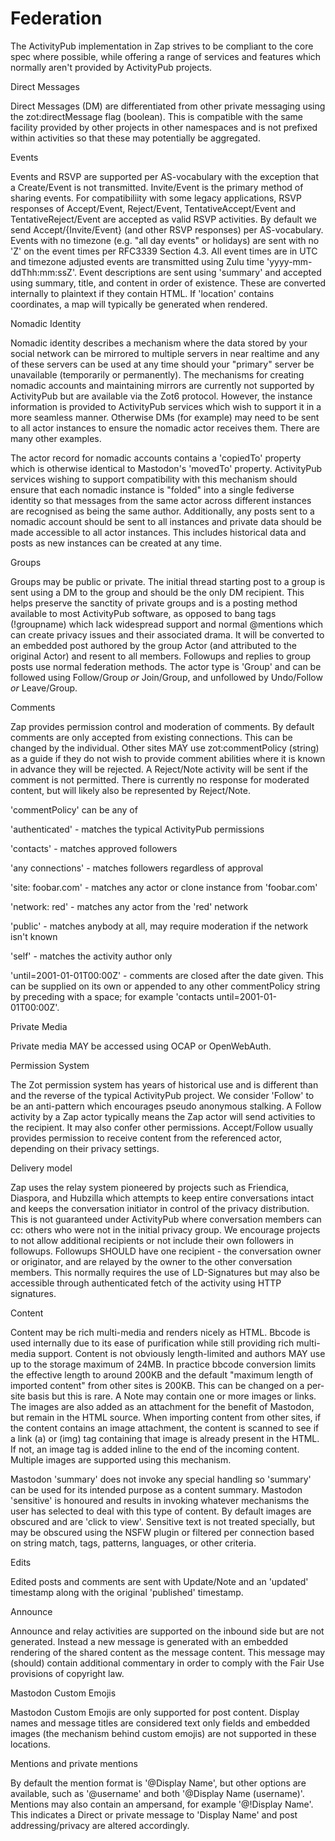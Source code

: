 Federation
==========

The ActivityPub implementation in Zap strives to be compliant to the core spec where possible, while offering a range of services and features which normally aren't provided by ActivityPub projects.


Direct Messages

Direct Messages (DM) are differentiated from other private messaging using the zot:directMessage flag (boolean). This is compatible with the same facility provided by other projects in other namespaces and is not prefixed within activities so that these may potentially be aggregated.

Events

Events and RSVP are supported per AS-vocabulary with the exception that a Create/Event is not transmitted. Invite/Event is the primary method of sharing events. For compatibiliity with some legacy applications, RSVP responses of Accept/Event, Reject/Event, TentativeAccept/Event and TentativeReject/Event are accepted as valid RSVP activities. By default we send Accept/{Invite/Event} (and other RSVP responses) per AS-vocabulary. Events with no timezone (e.g. "all day events" or holidays) are sent with no 'Z' on the event times per RFC3339 Section 4.3. All event times are in UTC and timezone adjusted events are transmitted using Zulu time 'yyyy-mm-ddThh:mm:ssZ'. Event descriptions are sent using 'summary' and accepted using summary, title, and content in order of existence. These are converted internally to plaintext if they contain HTML. If 'location' contains coordinates, a map will typically be generated when rendered. 


Nomadic Identity

Nomadic identity describes a mechanism where the data stored by your social network can be mirrored to multiple servers in near realtime and any of these servers can be used at any time should your "primary" server be unavailable (temporarily or permanently). The mechanisms for creating nomadic accounts and maintaining mirrors are currently not supported by ActivityPub but are available via the Zot6 protocol. However, the instance information is provided to ActivityPub services which wish to support it in a more seamless manner. Otherwise DMs (for example) may need to be sent to all actor instances to ensure the nomadic actor receives them. There are many other examples. 

The actor record for nomadic accounts contains a 'copiedTo' property which is otherwise identical to Mastodon's 'movedTo' property. ActivityPub services wishing to support compatibility with this mechanism should ensure that each nomadic instance is "folded" into a single fediverse identity so that messages from the same actor across different instances are recognised as being the same author. Additionally, any posts sent to a nomadic account should be sent to all instances and private data should be made accessible to all actor instances. This includes historical data and posts as new instances can be created at any time.  

Groups

Groups may be public or private. The initial thread starting post to a group is sent using a DM to the group and should be the only DM recipient. This helps preserve the sanctity of private groups and is a posting method available to most ActivityPub software, as opposed to bang tags (!groupname) which lack widespread support and normal @mentions which can create privacy issues and their associated drama.  It will be converted to an embedded post authored by the group Actor (and attributed to the original Actor) and resent to all members. Followups and replies to group posts use normal federation methods. The actor type is 'Group' and can be followed using Follow/Group *or* Join/Group, and unfollowed by Undo/Follow *or* Leave/Group.

Comments

Zap provides permission control and moderation of comments. By default comments are only accepted from existing connections. This can be changed by the individual. Other sites MAY use zot:commentPolicy (string) as a guide if they do not wish to provide comment abilities where it is known in advance they will be rejected. A Reject/Note activity will be sent if the comment is not permitted. There is currently no response for moderated content, but will likely also be represented by Reject/Note.

'commentPolicy' can be any of

'authenticated' - matches the typical ActivityPub permissions

'contacts' - matches approved followers

'any connections' - matches followers regardless of approval

'site: foobar.com' - matches any actor or clone instance from 'foobar.com'

'network: red' - matches any actor from the 'red' network

'public' - matches anybody at all, may require moderation if the network isn't known

'self' - matches the activity author only

'until=2001-01-01T00:00Z' - comments are closed after the date given. This can be supplied on its own or appended to any other commentPolicy string by preceding with a space; for example 'contacts until=2001-01-01T00:00Z'.



Private Media

Private media MAY be accessed using OCAP or OpenWebAuth.


Permission System

The Zot permission system has years of historical use and is different than and the reverse of the typical ActivityPub project. We consider 'Follow' to be an anti-pattern which encourages pseudo anonymous stalking. A Follow activity by a Zap actor typically means the Zap actor will send activities to the recipient. It may also confer other permissions. Accept/Follow usually provides permission to receive content from the referenced actor, depending on their privacy settings. 


Delivery model

Zap uses the relay system pioneered by projects such as Friendica, Diaspora, and Hubzilla which attempts to keep entire conversations intact and keeps the conversation initiator in control of the privacy distribution. This is not guaranteed under ActivityPub where conversation members can cc: others who were not in the initial privacy group. We encourage projects to not allow additional recipients or not include their own followers in followups. Followups SHOULD have one recipient - the conversation owner or originator, and are relayed by the owner to the other conversation members. This normally requires the use of LD-Signatures but may also be accessible through authenticated fetch of the activity using HTTP signatures.

Content

Content may be rich multi-media and renders nicely as HTML.  Bbcode is used internally due to its ease of purification while still providing rich multi-media support. Content is not obviously length-limited and authors MAY use up to the storage maximum of 24MB. In practice bbcode conversion limits the effective length to around 200KB and the default "maximum length of imported content" from other sites is 200KB. This can be changed on a per-site basis but this is rare. A Note may contain one or more images or links. The images are also added as an attachment for the benefit of Mastodon, but remain in the HTML source. When importing content from other sites, if the content contains an image attachment, the content is scanned to see if a link (a) or (img) tag containing that image is already present in the HTML. If not, an image tag is added inline to the end of the incoming content. Multiple images are supported using this mechanism.

Mastodon 'summary' does not invoke any special handling so 'summary' can be used for its intended purpose as a content summary. Mastodon 'sensitive' is honoured and results in invoking whatever mechanisms the user has selected to deal with this type of content. By default images are obscured and are 'click to view'. Sensitive text is not treated specially, but may be obscured using the NSFW plugin or filtered per connection based on string match, tags, patterns, languages, or other criteria.

Edits

Edited posts and comments are sent with Update/Note and an 'updated' timestamp along with the original 'published' timestamp. 

Announce

Announce and relay activities are supported on the inbound side but are not generated. Instead a new message is generated with an embedded rendering of the shared content as the message content. This message may (should) contain additional commentary in order to comply with the Fair Use provisions of copyright law.

Mastodon Custom Emojis

Mastodon Custom Emojis are only supported for post content. Display names and message titles are considered text only fields and embedded images (the mechanism behind custom emojis) are not supported in these locations.


Mentions and private mentions

By default the mention format is '@Display Name', but other options are available, such as '@username' and both '@Display Name (username)'. Mentions may also contain an ampersand, for example '@!Display Name'. This indicates a Direct or private message to 'Display Name' and post addressing/privacy are altered accordingly.  

